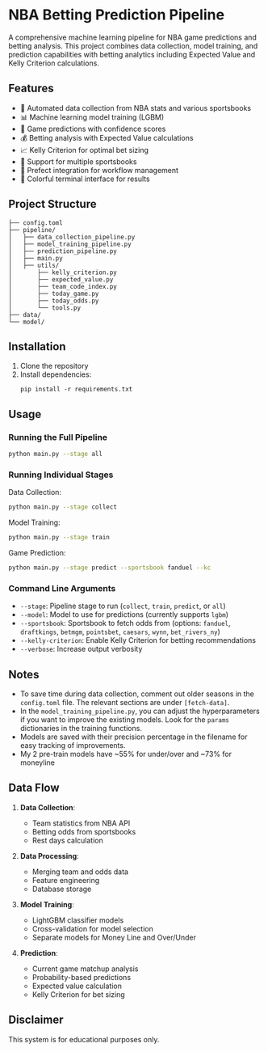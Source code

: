 # NBA Betting Prediction Pipeline

A comprehensive machine learning pipeline for NBA game predictions and betting analysis. This project combines data collection, model training, and prediction capabilities with betting analytics including Expected Value and Kelly Criterion calculations.

## Features

- 🏀 Automated data collection from NBA stats and various sportsbooks
- 📊 Machine learning model training (LGBM)
- 🎲 Game predictions with confidence scores
- 💰 Betting analysis with Expected Value calculations
- 📈 Kelly Criterion for optimal bet sizing
- 🎯 Support for multiple sportsbooks
- 🔄 Prefect integration for workflow management
- 🌈 Colorful terminal interface for results

## Project Structure

```
├── config.toml                            
├── pipeline/
│   ├── data_collection_pipeline.py  
│   ├── model_training_pipeline.py   
│   ├── prediction_pipeline.py   
│   ├── main.py   
│   ├── utils/
│       ├── kelly_criterion.py       
│       ├── expected_value.py        
│       ├── team_code_index.py       
│       ├── today_game.py           
│       ├── today_odds.py            
│       └── tools.py                 
├── data/                 
└── model/                           
```

## Installation

1. Clone the repository
2. Install dependencies:
   ```
   pip install -r requirements.txt
   ```

## Usage

### Running the Full Pipeline

```bash
python main.py --stage all
```

### Running Individual Stages

Data Collection:
```bash
python main.py --stage collect
```

Model Training:
```bash
python main.py --stage train
```

Game Prediction:
```bash
python main.py --stage predict --sportsbook fanduel --kc
```

### Command Line Arguments

- `--stage`: Pipeline stage to run (`collect`, `train`, `predict`, or `all`)
- `--model`: Model to use for predictions (currently supports `lgbm`)
- `--sportsbook`: Sportsbook to fetch odds from (options: `fanduel`, `draftkings`, `betmgm`, `pointsbet`, `caesars`, `wynn`, `bet_rivers_ny`)
- `--kelly-criterion`: Enable Kelly Criterion for betting recommendations
- `--verbose`: Increase output verbosity

## Notes

- To save time during data collection, comment out older seasons in the `config.toml` file. The relevant sections are under `[fetch-data]`.
- In the `model_training_pipeline.py`, you can adjust the hyperparameters if you want to improve the existing models. Look for the `params` dictionaries in the training functions.
- Models are saved with their precision percentage in the filename for easy tracking of improvements.
- My 2 pre-train models have ~55% for under/over and ~73% for moneyline 

## Data Flow

1. **Data Collection**:
   - Team statistics from NBA API
   - Betting odds from sportsbooks
   - Rest days calculation

2. **Data Processing**:
   - Merging team and odds data
   - Feature engineering
   - Database storage

3. **Model Training**:
   - LightGBM classifier models
   - Cross-validation for model selection
   - Separate models for Money Line and Over/Under

4. **Prediction**:
   - Current game matchup analysis
   - Probability-based predictions
   - Expected value calculation
   - Kelly Criterion for bet sizing

## Disclaimer

This system is for educational purposes only.
